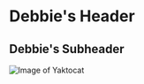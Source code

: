 # Debbie's Header
## Debbie's Subheader
![Image of Yaktocat](https://octodex.github.com/images/yaktocat.png)
